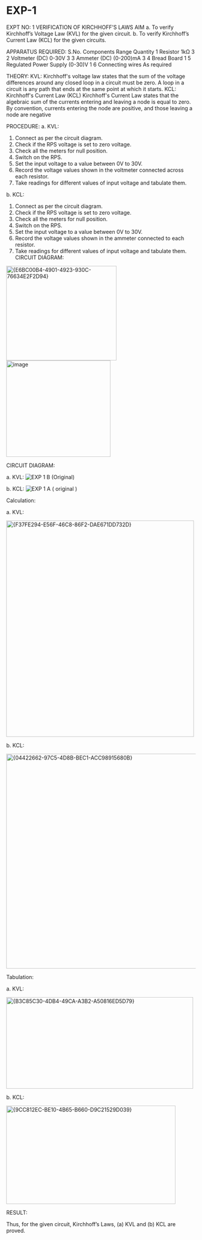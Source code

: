# EXP-1
EXPT NO: 1	VERIFICATION OF KIRCHHOFF’S LAWS
AIM
a.   To verify Kirchhoff’s Voltage Law (KVL) for the given circuit. 
b.   To verify Kirchhoff’s Current Law (KCL) for the given circuits.

APPARATUS REQUIRED:
S.No.	Components	Range	Quantity
1	Resistor	1kΩ	3
2	Voltmeter (DC)	0-30V	3
3	Ammeter (DC)	(0-200)mA	3
4	Bread Board		1
5	Regulated Power Supply	(0-30)V	1
6	Connecting wires		As required

THEORY:
KVL: Kirchhoff's voltage law states that the sum of the voltage differences around any closed loop in a circuit must be zero. A loop in a circuit is any path that ends at the same point at which it starts.
KCL:
Kirchhoff's Current Law (KCL) Kirchhoff's Current Law states that the algebraic sum of the currents entering and leaving a node is equal to zero. By convention, currents entering the node are positive, and those leaving a node are negative


PROCEDURE:
a.   KVL:
1.   Connect as per the circuit diagram.
2.   Check if the RPS voltage is set to zero voltage.
3.   Check all the meters for null position.
4.   Switch on the RPS.
5.   Set the input voltage to a value between 0V to 30V.
6.   Record the voltage values shown in the voltmeter connected across each resistor.
7.   Take readings for different values of input voltage and tabulate them.


b.  KCL:
1.   Connect as per the circuit diagram.
2.   Check if the RPS voltage is set to zero voltage.
3.   Check all the meters for null position.
4.   Switch on the RPS.
5.   Set the input voltage to a value between 0V to 30V.
6.   Record the voltage values shown in the ammeter connected to each resistor.
7.   Take readings for different values of input voltage and tabulate them. 
CIRCUIT DIAGRAM:
<img width="293" height="251" alt="{E6BC00B4-4901-4923-930C-76634E2F2D94}" src="https://github.com/user-attachments/assets/bf7666c8-5eb9-4cad-be9b-f1b2dd2ef69e" />
<img width="277" height="256" alt="image" src="https://github.com/user-attachments/assets/8ae9f016-b4be-4a22-b274-bfd4ca654544" />

CIRCUIT DIAGRAM:


a.   KVL:
 ![EXP 1 B (Original)](https://github.com/user-attachments/assets/c127fe82-e006-4d36-bf39-59535affa1d5)



b.  KCL:
 ![EXP 1  A ( original )](https://github.com/user-attachments/assets/4d095f1d-86d2-438e-ab01-673e8af6d742)


Calculation:

a.   KVL:
 
<img width="499" height="574" alt="{F37FE294-E56F-46C8-86F2-DAE671DD732D}" src="https://github.com/user-attachments/assets/6aa1dc05-17ae-436b-8d39-4f13de96bc34" />


b.  KCL:

<img width="508" height="570" alt="{04422662-97C5-4D8B-BEC1-ACC98915680B}" src="https://github.com/user-attachments/assets/d84f50dc-52d1-4213-919a-cb59f587a956" />



Tabulation:

a.   KVL:
 
<img width="497" height="243" alt="{B3C85C30-4DB4-49CA-A3B2-A50816ED5D79}" src="https://github.com/user-attachments/assets/58254305-56c0-44b5-a513-935fe0484c5e" />


b.  KCL:

<img width="450" height="261" alt="{9CC812EC-BE10-4B65-B660-D9C21529D039}" src="https://github.com/user-attachments/assets/1a7abaee-7f1a-4f61-9bd8-b78663f41d45" />


RESULT:

Thus, for the given circuit, Kirchhoff’s Laws, (a) KVL and (b) KCL are proved.
